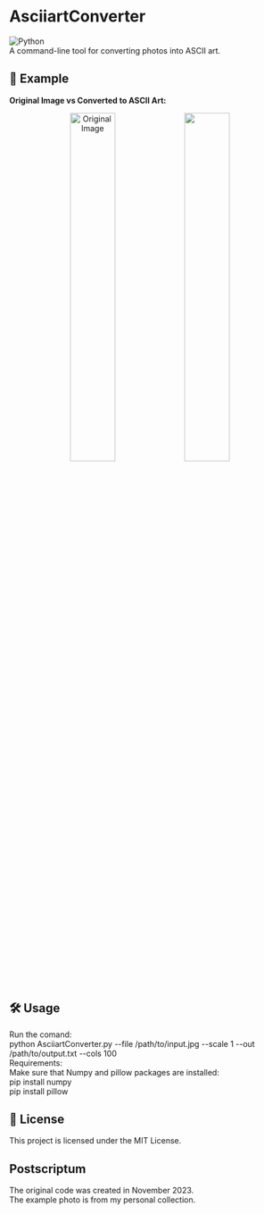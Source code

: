 # AsciiartConverter  
![Python](https://img.shields.io/badge/Made%20with-Python-blue?style=for-the-badge&logo=python)<br />
A command-line tool for converting photos into ASCII art.  
## 📸 Example  

**Original Image vs Converted to ASCII Art:** 

<p align="center">
  <img src="./ExemplaryPhoto.jpg" alt="Original Image" width="40%">
  <img src="./ConvertedExemplaryPhoto.jpg" width="40%">
</p>

## 🛠 Usage  
Run the comand:<br />
python AsciiartConverter.py --file /path/to/input.jpg --scale 1 --out /path/to/output.txt --cols 100<br />
Requirements:<br />
Make sure that Numpy and pillow packages are installed:<br />
pip install numpy <br />
pip install pillow

## 📝 License
This project is licensed under the MIT License.

## Postscriptum 
The original code was created in November 2023.<br />
The example photo is from my personal collection.


